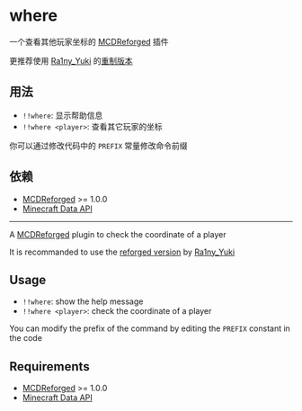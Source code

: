 # where

一个查看其他玩家坐标的 [MCDReforged](https://github.com/Fallen-Breath/MCDReforged) 插件

更推荐使用 [Ra1ny_Yuki](https://github.com/ra1ny-yuki) 的[重制版本](https://github.com/Lazy-Bing-Server/WhereIs-MCDR)

## 用法

 - `!!where`: 显示帮助信息
 - `!!where <player>`: 查看其它玩家的坐标

你可以通过修改代码中的 `PREFIX` 常量修改命令前缀

## 依赖

- [MCDReforged](https://github.com/Fallen-Breath/MCDReforged) >= 1.0.0
- [Minecraft Data API](https://github.com/MCDReforged/MinecraftDataAPI)

---

A [MCDReforged](https://github.com/Fallen-Breath/MCDReforged) plugin to check the coordinate of a player

It is recommanded to use the [reforged version](https://github.com/Lazy-Bing-Server/WhereIs-MCDR) by [Ra1ny_Yuki](https://github.com/ra1ny-yuki)

## Usage

 - `!!where`: show the help message
 - `!!where <player>`: check the coordinate of a player

You can modify the prefix of the command by editing the `PREFIX` constant in the code

## Requirements

- [MCDReforged](https://github.com/Fallen-Breath/MCDReforged) >= 1.0.0
- [Minecraft Data API](https://github.com/MCDReforged/MinecraftDataAPI)